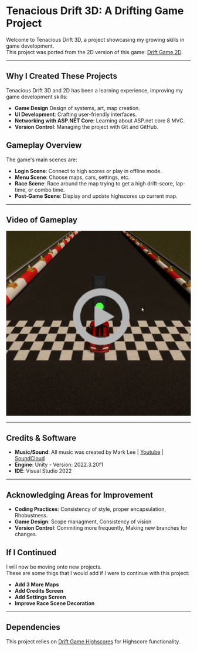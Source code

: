 # Tenacious Drift 3D: A Drifting Game Project

Welcome to Tenacious Drift 3D, a project showcasing my growing skills in game development.<br>
This project was ported from the 2D version of this game: [Drift Game 2D](https://github.com/AsteaFrostweb/2DDriftGame).

---

## Why I Created These Projects

Tenacious Drift 3D and 2D has been a learning experience, improving my game development skills:

- **Game Design** Design of systems, art, map creation.
- **UI Development**: Crafting user-friendly interfaces.
- **Networking with ASP.NET Core**: Learning about ASP.net core 8 MVC.
- **Version Control**: Managing the project with Git and GitHub.


## Gameplay Overview

The game's main scenes are:

- **Login Scene**: Connect to high scores or play in offline mode.
- **Menu Scene**: Choose maps, cars, settings, etc.
- **Race Scene**: Race around the map trying to get a high drift-score, lap-time, or combo time.
- **Post-Game Scene**: Display and update highscores up current map.

---

## Video of Gameplay

[![Video Title](ReadMeImages/Thumbnail2.png)](https://www.youtube.com/watch?v=mMqFDnPowNg)

---

## Credits & Software

 - **Music/Sound**: All music was created by Mark Lee | [Youtube](https://www.youtube.com/@Markjameslee) | [SoundCloud](https://soundcloud.com/charkmomiak) 
 - **Engine**: Unity - Version: 2022.3.20f1
 - **IDE**: Visual Studio 2022 

---

## Acknowledging Areas for Improvement

- **Coding Practices**: Consistency of style, proper encapsulation, Rhobustness.
- **Game Design**: Scope managment, Consistency of vision
- **Version Control**: Commiting more frequently, Making new branches for changes. 


## If I Continued

I will now be moving onto new projects.<br>
These are some thigs that I would add if I were to continue with this project:

- **Add 3 More Maps**
- **Add Credits Screen**
- **Add Settings Screen**
- **Improve Race Scene Decoration**

--- 

## Dependencies

This project relies on [Drift Game Highscores](https://github.com/AsteaFrostweb/2DDriftGameHighscores) for Highscore functionality.


